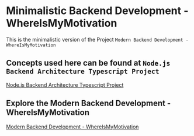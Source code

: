 # Minimalistic Backend Development - WhereIsMyMotivation

This is the minimalistic version of the Project `Modern Backend Development - WhereIsMyMotivation`

## Concepts used here can be found at `Node.js Backend Architecture Typescript Project`
[Node.js Backend Architecture Typescript Project](https://github.com/janishar/nodejs-backend-architecture-typescript)

## Explore the Modern Backend Development - WhereIsMyMotivation
[Modern Backend Development - WhereIsMyMotivation](https://github.com/unusualcodeorg/wimm-node-app)
